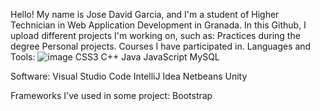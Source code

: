 Hello!
My name is Jose David Garcia, and I'm a student of Higher Technician in Web Application Development in Granada.
In this Github, I upload different projects I'm working on, such as:
Practices during the degree
Personal projects.
Courses I have participated in.
Languages and Tools:
![image](https://user-images.githubusercontent.com/108841509/227043553-01df19d7-d0f1-429e-a065-ca520b146fa1.png)
CSS3
C++
Java
JavaScript
MySQL

Software:
Visual Studio Code
IntelliJ Idea
Netbeans
Unity

Frameworks I've used in some project:
Bootstrap


